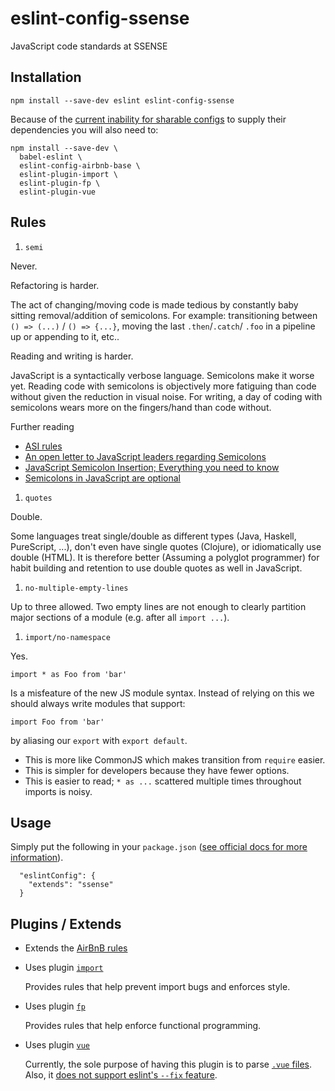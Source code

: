 # eslint-config-ssense

JavaScript code standards at SSENSE


## Installation
```
npm install --save-dev eslint eslint-config-ssense
```

Because of the [current inability for sharable configs](https://github.com/eslint/eslint/issues/3458) to supply their dependencies you will also need to:

```
npm install --save-dev \
  babel-eslint \
  eslint-config-airbnb-base \
  eslint-plugin-import \
  eslint-plugin-fp \
  eslint-plugin-vue
```



## Rules

1. `semi`

  Never.

  Refactoring is harder.

  The act of changing/moving code  is made tedious by constantly baby sitting removal/addition of semicolons. For example: transitioning between `() => (...)` / `() => {...}`, moving the last `.then`/`.catch`/ `.foo` in a pipeline up or appending to it, etc..

  Reading and writing is harder.

  JavaScript is a syntactically verbose language. Semicolons make it worse yet. Reading code with semicolons is objectively more fatiguing than code without given the reduction in visual noise. For writing, a day of coding with semicolons wears more on the fingers/hand than code without.

  Further reading

  * [ASI rules](http://stackoverflow.com/questions/2846283/what-are-the-rules-for-javascripts-automatic-semicolon-insertion-asi)
  * [An open letter to JavaScript leaders regarding Semicolons](http://blog.izs.me/post/2353458699/an-open-letter-to-javascript-leaders-regarding)
  * [JavaScript Semicolon Insertion; Everything you need to know](http://inimino.org/~inimino/blog/javascript_semicolons)
  * [Semicolons in JavaScript are optional](http://mislav.net/2010/05/semicolons/)

1. `quotes`

  Double.

  Some languages treat single/double as different types (Java, Haskell, PureScript, ...), don't even have single quotes (Clojure), or idiomatically use double (HTML). It is therefore better (Assuming a polyglot programmer) for habit building and retention to use double quotes as well in JavaScript.

1. `no-multiple-empty-lines`

  Up to three allowed. Two empty lines are not enough to clearly partition major sections of a module (e.g. after all `import ...`).

1. `import/no-namespace`

  Yes.

  ```
  import * as Foo from 'bar'
  ```
  Is a misfeature of the new JS module syntax. Instead of relying on this we should always write modules that support:
  ```
  import Foo from 'bar'
  ```
  by aliasing our `export` with  `export default`.

  * This is more like CommonJS which makes transition from `require` easier.
  * This is simpler for developers because they have fewer options.
  * This is easier to read; `* as ...` scattered multiple times throughout imports is noisy.



## Usage

Simply put the following in your `package.json` ([see official docs for more information](http://eslint.org/docs/user-guide/configuring#extending-configuration-files)).

```
  "eslintConfig": {
    "extends": "ssense"
  }
```


## Plugins / Extends

* Extends the [AirBnB rules](https://github.com/airbnb/javascript)

* Uses plugin [`import`](https://github.com/benmosher/eslint-plugin-import)

  Provides rules that help prevent import bugs and enforces style.

* Uses plugin [`fp`](https://github.com/jfmengels/eslint-plugin-fp)

  Provides rules that help enforce functional programming.

* Uses plugin [`vue`](https://github.com/vuejs/eslint-plugin-vue)

  Currently, the sole purpose of having this plugin is to parse [`.vue` files](https://vuejs.org/v2/guide/single-file-components.html). Also, it [does not support eslint's `--fix` feature](https://github.com/vuejs/eslint-plugin-vue/issues/1).
